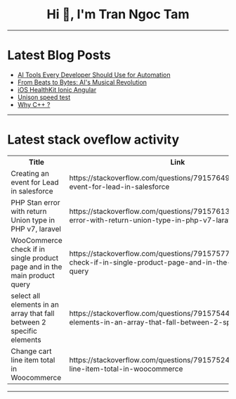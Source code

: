 <h1 align="center">Hi 👋, I'm Tran Ngoc Tam</h1>

---

# Latest Blog Posts 
<!-- BLOG-POST-LIST:START -->
- [AI Tools Every Developer Should Use for Automation](https://dev.to/viitorcloud/ai-tools-every-developer-should-use-for-automation-231i)
- [From Beats to Bytes: AI&#39;s Musical Revolution](https://dev.to/iste-vit/from-beats-to-bytes-ais-musical-revolution-egn)
- [iOS HealthKit Ionic Angular](https://dev.to/luis_diaz_19a878119983392/ios-healthkit-ionic-angular-35lm)
- [Unison speed test](https://dev.to/tripleo/unison-speed-test-fno)
- [Why C++ ?](https://dev.to/diwakar_verma_381fc6e5e2f/why-c--16d6)
<!-- BLOG-POST-LIST:END -->

---

# Latest stack oveflow activity
<table>
  <tr><th>Title</th><th>Link</th></tr>
  <!-- STACKOVERFLOW:START --><tr><td>Creating an event for Lead in salesforce</td><td>https://stackoverflow.com/questions/79157649/creating-an-event-for-lead-in-salesforce</td></tr><tr><td>PHP Stan error with return Union type in PHP v7, laravel</td><td>https://stackoverflow.com/questions/79157613/php-stan-error-with-return-union-type-in-php-v7-laravel</td></tr><tr><td>WooCommerce check if in single product page and in the main product query</td><td>https://stackoverflow.com/questions/79157577/woocommerce-check-if-in-single-product-page-and-in-the-main-product-query</td></tr><tr><td>select all elements in an array that fall between 2 specific elements</td><td>https://stackoverflow.com/questions/79157544/select-all-elements-in-an-array-that-fall-between-2-specific-elements</td></tr><tr><td>Change cart line item total in Woocommerce</td><td>https://stackoverflow.com/questions/79157524/change-cart-line-item-total-in-woocommerce</td></tr><!-- STACKOVERFLOW:END -->
</table>

---


